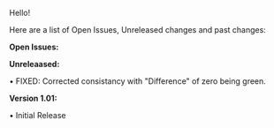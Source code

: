 Hello!

Here are a list of Open Issues, Unreleased changes and past changes:

**Open Issues:**

**Unreleaased:**

• FIXED: Corrected consistancy with "Difference" of zero being green.


**Version 1.01:**

• Initial Release
